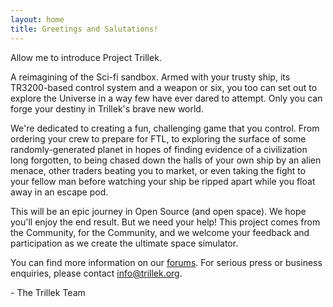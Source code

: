 ```yaml
---
layout: home
title: Greetings and Salutations!
---
```


Allow me to introduce Project Trillek.

A reimagining of the Sci-fi sandbox. Armed with your trusty ship, its TR3200-based control system and a weapon or six, you too can set out to explore the Universe in a way few have ever dared to attempt. Only you can forge your destiny in Trillek's brave new world.

We're dedicated to creating a fun, challenging game that you control. From ordering your crew to prepare for FTL, to exploring the surface of some randomly-generated planet in hopes of finding evidence of a civilization long forgotten, to being chased down the halls of your own ship by an alien menace, other traders beating you to market, or even taking the fight to your fellow man before watching your ship be ripped apart while you float away in an escape pod.

This will be an epic journey in Open Source (and open space). We hope you'll enjoy the end result. But we need your help! This project comes from the Community, for the Community, and we welcome your feedback and participation as we create the ultimate space simulator.

You can find more information on our [forums][]. For serious press or business enquiries, please contact [info@trillek.org][email].

 \- The Trillek Team

[forums]: http://forum.trillek.org/
[email]: mailto:info@trillek.org
